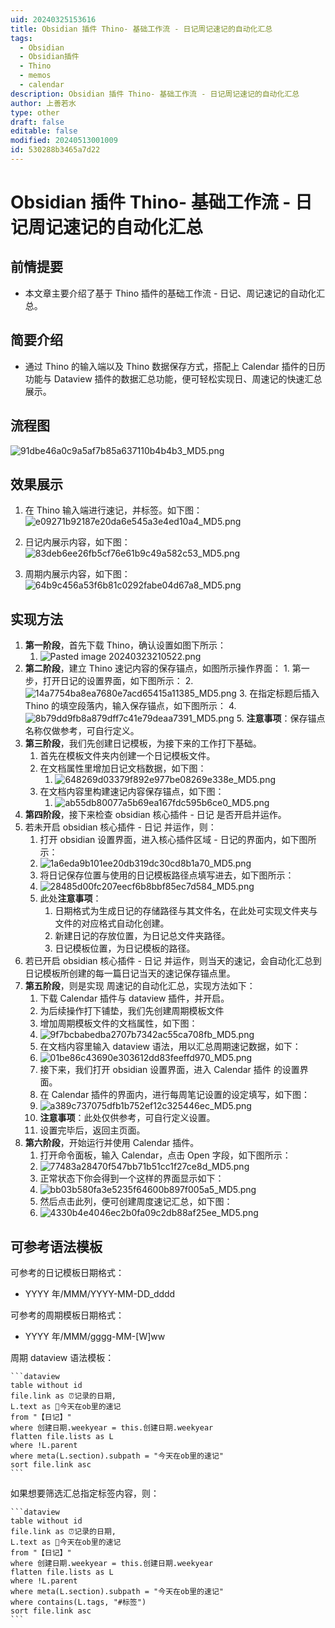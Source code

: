 ```yaml
---
uid: 20240325153616
title: Obsidian 插件 Thino- 基础工作流 - 日记周记速记的自动化汇总
tags:
  - Obsidian
  - Obsidian插件
  - Thino
  - memos
  - calendar
description: Obsidian 插件 Thino- 基础工作流 - 日记周记速记的自动化汇总
author: 上善若水
type: other
draft: false
editable: false
modified: 20240513001009
id: 530288b3465a7d22
---
```


# Obsidian 插件 Thino- 基础工作流 - 日记周记速记的自动化汇总

## 前情提要

- 本文章主要介绍了基于 Thino 插件的基础工作流 - 日记、周记速记的自动化汇总。

## 简要介绍

- 通过 Thino 的输入端以及 Thino 数据保存方式，搭配上 Calendar 插件的日历功能与 Dataview 插件的数据汇总功能，便可轻松实现日、周速记的快速汇总展示。

## 流程图

![91dbe46a0c9a5af7b85a637110b4b4b3_MD5.png](https://cdn.pkmer.cn/images/91dbe46a0c9a5af7b85a637110b4b4b3_MD5.png!pkmer)

## 效果展示

1. 在 Thino 输入端进行速记，并标签。如下图：
![e09271b92187e20da6e545a3e4ed10a4_MD5.png](https://cdn.pkmer.cn/images/e09271b92187e20da6e545a3e4ed10a4_MD5.png!pkmer)

2. 日记内展示内容，如下图：
![83deb6ee26fb5cf76e61b9c49a582c53_MD5.png](https://cdn.pkmer.cn/images/83deb6ee26fb5cf76e61b9c49a582c53_MD5.png!pkmer)

3. 周期内展示内容，如下图：
![64b9c456a53f6b81c0292fabe04d67a8_MD5.png](https://cdn.pkmer.cn/images/64b9c456a53f6b81c0292fabe04d67a8_MD5.png!pkmer)

## 实现方法

1. **第一阶段**，首先下载 Thino，确认设置如图下所示：
	1. ![Pasted image 20240323210522.png](https://cdn.pkmer.cn/images/Pasted%20image%2020240323210522.png!pkmer)
2. **第二阶段**，建立 Thino 速记内容的保存锚点，如图所示操作界面：
		1. 第一步，打开日记的设置界面，如下图所示：
		2. ![14a7754ba8ea7680e7acd65415a11385_MD5.png](https://cdn.pkmer.cn/images/14a7754ba8ea7680e7acd65415a11385_MD5.png!pkmer)
		3. 在指定标题后插入 Thino 的填空段落内，输入保存锚点，如下图所示：
		4. ![8b79dd9fb8a879dff7c41e79deaa7391_MD5.png](https://cdn.pkmer.cn/images/8b79dd9fb8a879dff7c41e79deaa7391_MD5.png!pkmer)
		5. **注意事项**：保存锚点名称仅做参考，可自行定义。
3. **第三阶段**，我们先创建日记模板，为接下来的工作打下基础。
	1. 首先在模板文件夹内创建一个日记模板文件。
	2. 在文档属性里增加日记文档数据，如下图：
		1. ![648269d03379f892e977be08269e338e_MD5.png](https://cdn.pkmer.cn/images/648269d03379f892e977be08269e338e_MD5.png!pkmer)
	3. 在文档内容里构建速记内容保存锚点，如下图：
		1. ![ab55db80077a5b69ea167fdc595b6ce0_MD5.png](https://cdn.pkmer.cn/images/ab55db80077a5b69ea167fdc595b6ce0_MD5.png!pkmer)
4. **第四阶段**，接下来检查 obsidian 核心插件 - 日记 是否开启并运作。
5. 若未开启 obsidian 核心插件 - 日记 并运作，则：
	1. 打开 obsidian 设置界面，进入核心插件区域 - 日记的界面内，如下图所示：
	2. ![1a6eda9b101ee20db319dc30cd8b1a70_MD5.png](https://cdn.pkmer.cn/images/1a6eda9b101ee20db319dc30cd8b1a70_MD5.png!pkmer)
	3. 将日记保存位置与使用的日记模板路径点填写进去，如下图所示：
	4. ![28485d00fc207eecf6b8bbf85ec7d584_MD5.png](https://cdn.pkmer.cn/images/28485d00fc207eecf6b8bbf85ec7d584_MD5.png!pkmer)
	5. 此处**注意事项**：
		1. 日期格式为生成日记的存储路径与其文件名，在此处可实现文件夹与文件的对应格式自动化创建。
		2. 新建日记的存放位置，为日记总文件夹路径。
		3. 日记模板位置，为日记模板的路径。
6. 若已开启 obsidian 核心插件 - 日记 并运作，则当天的速记，会自动化汇总到日记模板所创建的每一篇日记当天的速记保存锚点里。
7. **第五阶段**，则是实现 周速记的自动化汇总，实现方法如下：
	1. 下载 Calendar 插件与 dataview 插件，并开启。
	2. 为后续操作打下铺垫，我们先创建周期模板文件
	3. 增加周期模板文件的文档属性，如下图：
	4. ![9f7bcbabedba2707b7342ac55ca708fb_MD5.png](https://cdn.pkmer.cn/images/9f7bcbabedba2707b7342ac55ca708fb_MD5.png!pkmer)
	5. 在文档内容里输入 dataview 语法，用以汇总周期速记数据，如下：
	6. ![01be86c43690e303612dd83feeffd970_MD5.png](https://cdn.pkmer.cn/images/01be86c43690e303612dd83feeffd970_MD5.png!pkmer)
	7. 接下来，我们打开 obsidian 设置界面，进入 Calendar 插件 的设置界面。
	8. 在 Calendar 插件的界面内，进行每周笔记设置的设定填写，如下图：
	9. ![a389c737075dfb1b752ef12c325446ec_MD5.png](https://cdn.pkmer.cn/images/a389c737075dfb1b752ef12c325446ec_MD5.png!pkmer)
	10. **注意事项**：此处仅供参考，可自行定义设置。
	11. 设置完毕后，返回主页面。
8. **第六阶段**，开始运行并使用 Calendar 插件。
	1. 打开命令面板，输入 Calendar，点击 Open 字段，如下图所示：
	2. ![77483a28470f547bb71b51cc1f27ce8d_MD5.png](https://cdn.pkmer.cn/images/77483a28470f547bb71b51cc1f27ce8d_MD5.png!pkmer)
	3. 正常状态下你会得到一个这样的界面显示如下：
	4. ![bb03b580fa3e5235f64600b897f005a5_MD5.png](https://cdn.pkmer.cn/images/bb03b580fa3e5235f64600b897f005a5_MD5.png!pkmer)
	5. 然后点击此列，便可创建周度速记汇总，如下图：
	6. ![4330b4e4046ec2b0fa09c2db88af25ee_MD5.png](https://cdn.pkmer.cn/images/4330b4e4046ec2b0fa09c2db88af25ee_MD5.png!pkmer)

## 可参考语法模板

可参考的日记模板日期格式：

- YYYY 年/MMM/YYYY-MM-DD_dddd

可参考的周期模板日期格式：

- YYYY 年/MMM/gggg-MM-[W]ww

周期 dataview 语法模板：

````
```dataview
table without id 
file.link as ⏰记录的日期,
L.text as 📝今天在ob里的速记
from "【日记】"
where 创建日期.weekyear = this.创建日期.weekyear
flatten file.lists as L
where !L.parent
where meta(L.section).subpath = "今天在ob里的速记"
sort file.link asc
```
````

如果想要筛选汇总指定标签内容，则：

````
```dataview
table without id 
file.link as ⏰记录的日期,
L.text as 📝今天在ob里的速记
from "【日记】"
where 创建日期.weekyear = this.创建日期.weekyear
flatten file.lists as L
where !L.parent
where meta(L.section).subpath = "今天在ob里的速记"
where contains(L.tags, "#标签")
sort file.link asc
```
````
